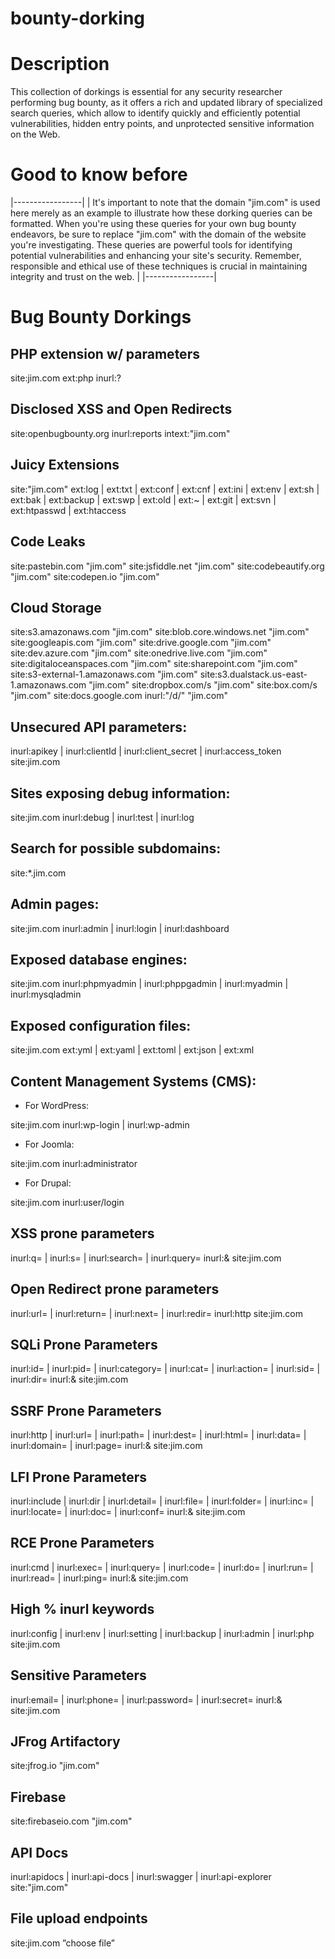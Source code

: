 # bounty-dorking

# Description
This collection of dorkings is essential for any security researcher performing bug bounty, as it offers a rich and updated library of specialized search queries, which allow to identify quickly and efficiently potential vulnerabilities, hidden entry points, and unprotected sensitive information on the Web.

# Good to know before
|-----------------|
| It's important to note that the domain "jim.com" is used here merely as an example to illustrate how these dorking queries can be formatted. When you're using these queries for your own bug bounty endeavors, be sure to replace "jim.com" with the domain of the website you're investigating. These queries are powerful tools for identifying potential vulnerabilities and enhancing your site's security. Remember, responsible and ethical use of these techniques is crucial in maintaining integrity and trust on the web. |
|-----------------|

# Bug Bounty Dorkings

## PHP extension w/ parameters
site:jim.com ext:php inurl:?

 
 
## Disclosed XSS and Open Redirects
site:openbugbounty.org inurl:reports intext:"jim.com"

 
 
## Juicy Extensions
site:"jim.com" ext:log | ext:txt | ext:conf | ext:cnf | ext:ini | ext:env | ext:sh | ext:bak | ext:backup | ext:swp | ext:old | ext:~ | ext:git | ext:svn | ext:htpasswd | ext:htaccess

 
 
## Code Leaks
site:pastebin.com "jim.com"
site:jsfiddle.net "jim.com"
site:codebeautify.org "jim.com"
site:codepen.io "jim.com"

 
 
## Cloud Storage
site:s3.amazonaws.com "jim.com"
site:blob.core.windows.net "jim.com"
site:googleapis.com "jim.com"
site:drive.google.com "jim.com"
site:dev.azure.com "jim.com"
site:onedrive.live.com "jim.com"
site:digitaloceanspaces.com "jim.com"
site:sharepoint.com "jim.com"
site:s3-external-1.amazonaws.com "jim.com"
site:s3.dualstack.us-east-1.amazonaws.com "jim.com"
site:dropbox.com/s "jim.com"
site:box.com/s "jim.com"
site:docs.google.com inurl:"/d/" "jim.com"


## Unsecured API parameters:

inurl:apikey | inurl:clientId | inurl:client_secret | inurl:access_token site:jim.com



## Sites exposing debug information:

site:jim.com inurl:debug | inurl:test | inurl:log

 
 

## Search for possible subdomains:

site:*.jim.com

 
 

## Admin pages:

site:jim.com inurl:admin | inurl:login | inurl:dashboard

 
 

## Exposed database engines:

site:jim.com inurl:phpmyadmin | inurl:phppgadmin | inurl:myadmin | inurl:mysqladmin

 
 

## Exposed configuration files:

site:jim.com ext:yml | ext:yaml | ext:toml | ext:json | ext:xml

 
 

## Content Management Systems (CMS):

- For WordPress:

site:jim.com inurl:wp-login | inurl:wp-admin

 
 

- For Joomla:

site:jim.com inurl:administrator

 
 

- For Drupal:

site:jim.com inurl:user/login

 
 
## XSS prone parameters
inurl:q= | inurl:s= | inurl:search= | inurl:query= inurl:& site:jim.com

 
 
## Open Redirect prone parameters
inurl:url= | inurl:return= | inurl:next= | inurl:redir= inurl:http site:jim.com

 
 
## SQLi Prone Parameters
inurl:id= | inurl:pid= | inurl:category= | inurl:cat= | inurl:action= | inurl:sid= | inurl:dir= inurl:& site:jim.com

 
 
## SSRF Prone Parameters
inurl:http | inurl:url= | inurl:path= | inurl:dest= | inurl:html= | inurl:data= | inurl:domain= | inurl:page= inurl:& site:jim.com

 
 
## LFI Prone Parameters
inurl:include | inurl:dir | inurl:detail= | inurl:file= | inurl:folder= | inurl:inc= | inurl:locate= | inurl:doc= | inurl:conf= inurl:& site:jim.com

 
 
## RCE Prone Parameters
inurl:cmd | inurl:exec= | inurl:query= | inurl:code= | inurl:do= | inurl:run= | inurl:read= | inurl:ping= inurl:& site:jim.com

 
 
## High % inurl keywords
inurl:config | inurl:env | inurl:setting | inurl:backup | inurl:admin | inurl:php site:jim.com

 
 
## Sensitive Parameters
inurl:email= | inurl:phone= | inurl:password= | inurl:secret= inurl:& site:jim.com

 
 
## JFrog Artifactory
site:jfrog.io "jim.com"

 
 
## Firebase
site:firebaseio.com "jim.com"

 
 
## API Docs
inurl:apidocs | inurl:api-docs | inurl:swagger | inurl:api-explorer site:"jim.com"

 
 
## File upload endpoints
site:jim.com ”choose file”